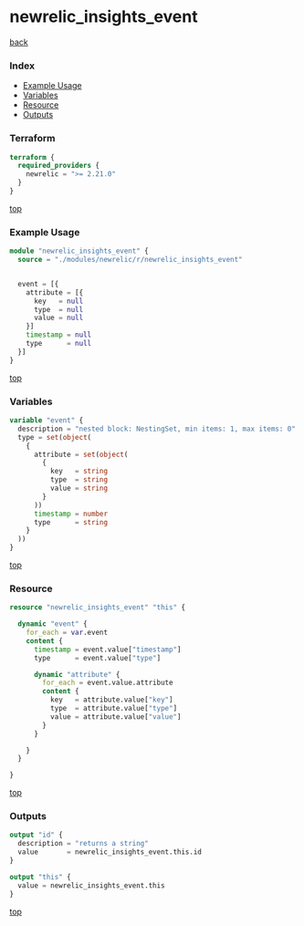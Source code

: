 # newrelic_insights_event

[back](../newrelic.md)

### Index

- [Example Usage](#example-usage)
- [Variables](#variables)
- [Resource](#resource)
- [Outputs](#outputs)

### Terraform

```terraform
terraform {
  required_providers {
    newrelic = ">= 2.21.0"
  }
}
```

[top](#index)

### Example Usage

```terraform
module "newrelic_insights_event" {
  source = "./modules/newrelic/r/newrelic_insights_event"


  event = [{
    attribute = [{
      key   = null
      type  = null
      value = null
    }]
    timestamp = null
    type      = null
  }]
}
```

[top](#index)

### Variables

```terraform
variable "event" {
  description = "nested block: NestingSet, min items: 1, max items: 0"
  type = set(object(
    {
      attribute = set(object(
        {
          key   = string
          type  = string
          value = string
        }
      ))
      timestamp = number
      type      = string
    }
  ))
}
```

[top](#index)

### Resource

```terraform
resource "newrelic_insights_event" "this" {

  dynamic "event" {
    for_each = var.event
    content {
      timestamp = event.value["timestamp"]
      type      = event.value["type"]

      dynamic "attribute" {
        for_each = event.value.attribute
        content {
          key   = attribute.value["key"]
          type  = attribute.value["type"]
          value = attribute.value["value"]
        }
      }

    }
  }

}
```

[top](#index)

### Outputs

```terraform
output "id" {
  description = "returns a string"
  value       = newrelic_insights_event.this.id
}

output "this" {
  value = newrelic_insights_event.this
}
```

[top](#index)